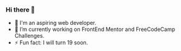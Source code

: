 ### Hi there 👋
- 👯 I'm an aspiring web developer. 
- 🔭 I’m currently working on FrontEnd Mentor and FreeCodeCamp Challenges.
- ⚡ Fun fact: I will turn 19 soon.


<!--
**lewsea/lewsea** is a ✨ _special_ ✨ repository because its `README.md` (this file) appears on your GitHub profile.

Here are some ideas to get you started:

- 🌱 I’m currently learning ...
- 👯 I’m looking to collaborate on ...
- 🤔 I’m looking for help with ...
- 💬 Ask me about ...
- 📫 How to reach me: ...
- 😄 Pronouns: ...
-  ...
-->
